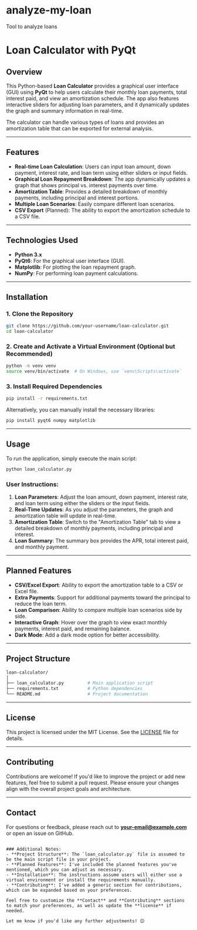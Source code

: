 # analyze-my-loan
Tool to analyze loans

# Loan Calculator with PyQt

## Overview

This Python-based **Loan Calculator** provides a graphical user interface (GUI) using **PyQt** to help users calculate their monthly loan payments, total interest paid, and view an amortization schedule. The app also features interactive sliders for adjusting loan parameters, and it dynamically updates the graph and summary information in real-time.

The calculator can handle various types of loans and provides an amortization table that can be exported for external analysis. 

---

## Features

- **Real-time Loan Calculation**: Users can input loan amount, down payment, interest rate, and loan term using either sliders or input fields.
- **Graphical Loan Repayment Breakdown**: The app dynamically updates a graph that shows principal vs. interest payments over time.
- **Amortization Table**: Provides a detailed breakdown of monthly payments, including principal and interest portions.
- **Multiple Loan Scenarios**: Easily compare different loan scenarios.
- **CSV Export** (Planned): The ability to export the amortization schedule to a CSV file.

---

## Technologies Used

- **Python 3.x**
- **PyQt6**: For the graphical user interface (GUI).
- **Matplotlib**: For plotting the loan repayment graph.
- **NumPy**: For performing loan payment calculations.
  
---

## Installation

### 1. Clone the Repository

```bash
git clone https://github.com/your-username/loan-calculator.git
cd loan-calculator
```

### 2. Create and Activate a Virtual Environment (Optional but Recommended)

```bash
python -m venv venv
source venv/bin/activate  # On Windows, use `venv\Scripts\activate`
```

### 3. Install Required Dependencies

```bash
pip install -r requirements.txt
```

Alternatively, you can manually install the necessary libraries:

```bash
pip install pyqt6 numpy matplotlib
```

---

## Usage

To run the application, simply execute the main script:

```bash
python loan_calculator.py
```

### User Instructions:

1. **Loan Parameters**: Adjust the loan amount, down payment, interest rate, and loan term using either the sliders or the input fields.
2. **Real-Time Updates**: As you adjust the parameters, the graph and amortization table will update in real-time.
3. **Amortization Table**: Switch to the "Amortization Table" tab to view a detailed breakdown of monthly payments, including principal and interest.
4. **Loan Summary**: The summary box provides the APR, total interest paid, and monthly payment.

---

## Planned Features

- **CSV/Excel Export**: Ability to export the amortization table to a CSV or Excel file.
- **Extra Payments**: Support for additional payments toward the principal to reduce the loan term.
- **Loan Comparison**: Ability to compare multiple loan scenarios side by side.
- **Interactive Graph**: Hover over the graph to view exact monthly payments, interest paid, and remaining balance.
- **Dark Mode**: Add a dark mode option for better accessibility.

---

## Project Structure

```bash
loan-calculator/
│
├── loan_calculator.py         # Main application script
├── requirements.txt           # Python dependencies
└── README.md                  # Project documentation
```

---

## License

This project is licensed under the MIT License. See the [LICENSE](LICENSE) file for details.

---

## Contributing

Contributions are welcome! If you'd like to improve the project or add new features, feel free to submit a pull request. Please ensure your changes align with the overall project goals and architecture.

---

## Contact

For questions or feedback, please reach out to **[your-email@example.com](mailto:your-email@example.com)** or open an issue on GitHub.

```

### Additional Notes:
- **Project Structure**: The `loan_calculator.py` file is assumed to be the main script file in your project.
- **Planned Features**: I've included the planned features you've mentioned, which you can adjust as necessary.
- **Installation**: The instructions assume users will either use a virtual environment or install the requirements manually.
- **Contributing**: I've added a generic section for contributions, which can be expanded based on your preferences.

Feel free to customize the **Contact** and **Contributing** sections to match your preferences, as well as update the **license** if needed.

Let me know if you'd like any further adjustments! 😊
